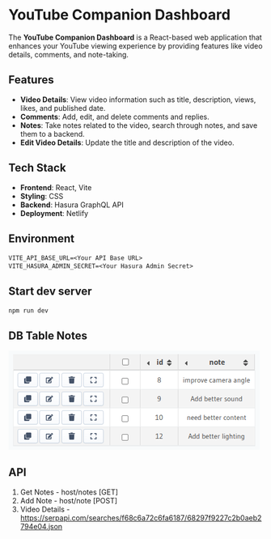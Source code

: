 # YouTube Companion Dashboard

The **YouTube Companion Dashboard** is a React-based web application that enhances your YouTube viewing experience by providing features like video details, comments, and note-taking.

## Features

- **Video Details**: View video information such as title, description, views, likes, and published date.
- **Comments**: Add, edit, and delete comments and replies.
- **Notes**: Take notes related to the video, search through notes, and save them to a backend.
- **Edit Video Details**: Update the title and description of the video.

## Tech Stack

- **Frontend**: React, Vite
- **Styling**: CSS
- **Backend**: Hasura GraphQL API
- **Deployment**: Netlify


## Environment
```
VITE_API_BASE_URL=<Your API Base URL>
VITE_HASURA_ADMIN_SECRET=<Your Hasura Admin Secret>
```

## Start dev server
```
npm run dev
```

## DB Table Notes

![Notes Table](./notes.png)

## API
1. Get Notes - host/notes [GET]
2. Add Note - host/note [POST]
3. Video Details - https://serpapi.com/searches/f68c6a72c6fa6187/68297f9227c2b0aeb2794e04.json
